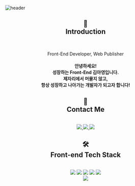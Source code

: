 <!-- 헤더 -->
![header](https://capsule-render.vercel.app/api?type=waving&color=92E9CF&height=250&section=header&text=Hello%20World!&desc=I'm%20AyoungKim!&fontSize=55&fontAlignY=45&descSize=30&fontColor=584444)
<!-- 인트로 -->
<h2 align="center">🌱<br/>Introduction</h2>
<br/>
<p align="center">
  Front-End Developer, Web Publisher
</p>
<h4 align="center">
  안녕하세요!<br/>
  성장하는 Front-End 김아영입니다.<br/>
  제자리에서 머물지 않고,<br/>
  항상 성장하고 나아가는 개발자가 되고자 합니다!
</h4>
<!-- 링크 -->
<h2 align="center">💬<br/>Contact Me</h2>
<br/>
<div align="center">
  <a href="https://kimaydev.notion.site/kimaydev/FE-7a53f9f631f146c88c39413cd175a9d0" target="_blank">
    <img src="https://img.shields.io/badge/AyoungKim's Notion-fff?style=flat&logo=Notion&logoColor=000"/>
  </a>
  <a href="mailto:kimaydev@gmail.com">
    <img src="https://img.shields.io/badge/kimaydev@gmail.com-EA4335?style=flat&logo=Gmail&logoColor=fff"/>
  </a>
  <a href="https://open.kakao.com/o/sAhCWDrf" target="_blank">
    <img src="https://img.shields.io/badge/KakaoTalk-FFCD00?style=flat&logo=KakaoTalk&logoColor=000"/>
  </a>
</div>
<!-- 기술스택 -->
<h2 align="center">🛠<br/>Front-end Tech Stack</h2>
<br/>
<div align="center">
  <img src="https://img.shields.io/badge/HTML5-E34F26?style=flat&logo=html5&logoColor=fff"/>
  <img src="https://img.shields.io/badge/CSS3-1572B6?style=flat&logo=css3&logoColor=fff"/>
  <img src="https://img.shields.io/badge/JavaScript-F7DF1E?style=flat&logo=javascript&logoColor=fff"/>
  <img src="https://img.shields.io/badge/TypeScript-3178C6?style=flat&logo=typescript&logoColor=fff"/>
  <img src="https://img.shields.io/badge/React-61DAFB?style=flat&logo=react&logoColor=fff"/>
  <br/>
  <img src="https://img.shields.io/badge/jQuery-0769AD?style=flat&logo=jquery&logoColor=fff"/>
</div>
<!--
**kimaydev/kimaydev** is a ✨ _special_ ✨ repository because its `README.md` (this file) appears on your GitHub profile.

Here are some ideas to get you started:

- 🔭 I’m currently working on ...
- 🌱 I’m currently learning ...
- 👯 I’m looking to collaborate on ...
- 🤔 I’m looking for help with ...
- 💬 Ask me about ...
- 📫 How to reach me: ...
- 😄 Pronouns: ...
- ⚡ Fun fact: ...
-->
